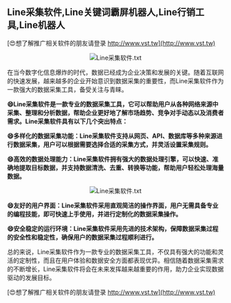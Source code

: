## **Line采集软件,Line关键词霸屏机器人,Line行销工具,Line机器人**

[😍想了解推广相关软件的朋友请登录 http://www.vst.tw](http://www.vst.tw)

 <center><img src="https://vst.tw/MP4/tuiguang/png/8.png" alt="Line采集软件.txt"></center>

在当今数字化信息爆炸的时代，数据已经成为企业决策和发展的关键。随着互联网的快速发展，越来越多的企业开始意识到数据采集的重要性，而Line采集软件作为一款强大的数据采集工具，备受关注与青睐。

**😄Line采集软件是一款专业的数据采集工具，它可以帮助用户从各种网络来源中采集、整理和分析数据，帮助企业更好地了解市场趋势、竞争对手动态以及消费者需求。Line采集软件具有以下几个突出特点：**

**😄多样化的数据采集功能：Line采集软件支持从网页、API、数据库等多种来源进行数据采集，用户可以根据需要选择合适的采集方式，并灵活设置采集规则。**

**😄高效的数据处理能力：Line采集软件拥有强大的数据处理引擎，可以快速、准确地提取目标数据，并支持数据清洗、去重、转换等功能，帮助用户轻松处理海量数据。**

 <center><img src="https://vst.tw/MP4/tuiguang/png/6.png" alt="Line采集软件.txt"></center>

**😄友好的用户界面：Line采集软件采用直观简洁的操作界面，用户无需具备专业的编程技能，即可快速上手使用，并进行定制化的数据采集操作。**

**😄安全稳定的运行环境：Line采集软件采用先进的技术架构，保障数据采集过程的安全性和稳定性，确保用户的数据采集过程顺利进行。**

总的来说，Line采集软件作为一款专业的数据采集工具，不仅具有强大的功能和灵活的定制性，而且在用户体验和数据安全方面都表现优异。相信随着数据采集需求的不断增长，Line采集软件将会在未来发挥越来越重要的作用，助力企业实现数据驱动的发展目标。

[😍想了解推广相关软件的朋友请登录 http://www.vst.tw](http://www.vst.tw)



